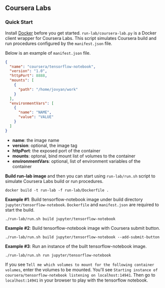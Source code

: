 ## Coursera Labs

### Quick Start

Install [Docker](https://docs.docker.com) before you get started. `run-lab/coursera-lab.py` is a 
Docker client wrapper for Coursera Labs. This script simulates Coursera build and run 
procedures configured by the `manifest.json` file.

Below is an example of `manifest.json` file.                   
```json
{
  "name": "coursera/tensorflow-notebook",
  "version": "1.0",
  "httpPort": 8888,
  "mounts": [
    {
      "path": "/home/jovyan/work"
    }
  ],
  "environmentVars": [
    {
      "name": "NAME",
      "value": "VALUE"
    }
  ]
}
```
* **name**: the image name
* **version**: optional, the image tag
* **httpPort**: the exposed port of the container
* **mounts**: optonal, bind mount list of volumes to the container
* **environmentVars**: optional, list of environment variables of the container

**Build run-lab image** and then you can start using `run-lab/run.sh` script to simulate 
Coursera Labs build or run procedures.
```
docker build -t run-lab -f run-lab/Dockerfile .
```

**Example #1**: Build tensorflow-notebook image under build directory 
`jupyter/tensorflow-notebook`. `Dockerfile` and `manifest.json` are required to start the build.
```
./run-lab/run.sh build jupyter/tensorflow-notebook
```
**Example #2**: Build tensorflow-notebook image with Coursera submit button.
```
./run-lab/run.sh build jupyter/tensorflow-notebook --add-submit-button
```
**Example #3**: Run an instance of the built tensorflow-notebook image.
```
./run-lab/run.sh run jupyter/tensorflow-notebook
```
If you see `Tell me which volumes to mount for the following container volumes`, enter the 
volumes to be mounted. You'll see `Starting instance of coursera/tensorflow-notebook listening on
 localhost:14941`. Then go to `localhost:14941` in your browser to play with the tensorflow 
 notebook.
